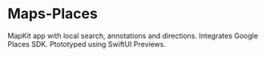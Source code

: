 # Maps-Places
MapKit app with local search, annotations and directions. Integrates Google Places SDK. Ptototyped using SwiftUI Previews.
